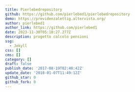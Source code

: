 ```yaml
---
title: Pierlebedrepository
github: https://github.com/pierlebed1/pierlebedrepository
demo: https://previdenzalettig.altervista.org/
author: pierlebed1
author_link: https://github.com/pierlebed1
date: 2023-11-30T05:18:27.277Z
description: progetto calcolo pensioni
ssg:
  - Jekyll
css: []
cms: []
category: []
draft: false
publish_date: '2017-08-19T02:48:42Z'
update_date: '2018-01-07T11:49:12Z'
github_star: 0
github_fork: 0
---
```

